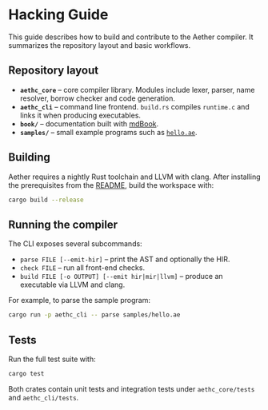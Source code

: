 # Hacking Guide

This guide describes how to build and contribute to the Aether compiler. It summarizes the repository layout and basic workflows.

## Repository layout

- **`aethc_core`** – core compiler library. Modules include lexer, parser, name resolver, borrow checker and code generation.
- **`aethc_cli`** – command line frontend. `build.rs` compiles `runtime.c` and links it when producing executables.
- **`book/`** – documentation built with [mdBook](https://rust-lang.github.io/mdBook/).
- **`samples/`** – small example programs such as [`hello.ae`](../samples/hello.ae).

## Building

Aether requires a nightly Rust toolchain and LLVM with clang. After installing the prerequisites from the [README](../../README.md), build the workspace with:

```bash
cargo build --release
```

## Running the compiler

The CLI exposes several subcommands:

- `parse FILE [--emit-hir]` – print the AST and optionally the HIR.
- `check FILE` – run all front-end checks.
- `build FILE [-o OUTPUT] [--emit hir|mir|llvm]` – produce an executable via LLVM and clang.

For example, to parse the sample program:

```bash
cargo run -p aethc_cli -- parse samples/hello.ae
```

## Tests

Run the full test suite with:

```bash
cargo test
```

Both crates contain unit tests and integration tests under `aethc_core/tests` and `aethc_cli/tests`.
